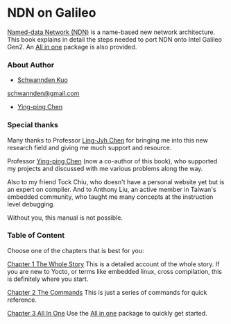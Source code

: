 NDN on Galileo
=======

[Named-data Network (NDN)](http://named-data.net) is a name-based new network architecture. This book explains in detail the steps needed to port NDN onto Intel Galileo Gen2. An [All in one](https://github.com/schwannden/ndn-in-one) package is also provided.


### About Author
* [Schwannden Kuo](http://schwannden.wix.com/rigor)

schwannden@gmail.com

* [Ying-ping Chen](http://ypchen.tw)

### Special thanks
Many thanks to
Professor [Ling-Jyh Chen](https://sites.google.com/site/cclljj/) for bringing me into this new research field and giving me much support and resource.

Professor [Ying-ping Chen](http://ypchen.tw) (now a co-author of this book), who supported my projects and discussed with me various problems along the way.

Also to my friend Tock Chiu, who doesn't have a personal website yet but is an expert on compiler. And to Anthony Liu, an active member in Taiwan's embedded community, who taught me many concepts at the instruction level debugging.

Without you, this manual is not possible.

### Table of Content
Choose one of the chapters that is best for you:

[Chapter 1 The Whole Story](chapter1.md)
This is a detailed account of the whole story.
If you are new to Yocto, or terms like embedded linux, cross compilation, this is definitely where you start.

[Chapter 2 The Commands](chapter2.md)
This is just a series of commands for quick reference.

[Chapter 3 All In One](chapter3.md)
Use the [All in one](https://github.com/schwannden/ndn-in-one) package to quickly get started.
